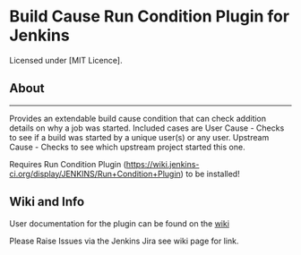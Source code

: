 Build Cause Run Condition Plugin for Jenkins
========================================

Licensed under [MIT Licence].

About
-----
-----

Provides an extendable build cause condition that can check addition details on why a job was started.
Included cases are
User Cause      - Checks to see if a build was started by a unique user(s) or any user.
Upstream Cause  - Checks to see which upstream project started this one.

Requires Run Condition Plugin (https://wiki.jenkins-ci.org/display/JENKINS/Run+Condition+Plugin) to be installed!

Wiki and Info
-------------
User documentation for the plugin can be found on the [wiki]

Please Raise Issues via the Jenkins Jira see wiki page for link.

[wiki]: http://wiki.jenkins-ci.org/display/JENKINS/Build+Cause+Run+Condition


